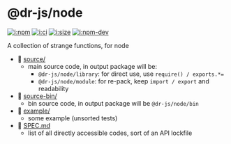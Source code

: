 # @dr-js/node

[![i:npm]][l:npm]
[![i:ci]][l:ci]
[![i:size]][l:size]
[![i:npm-dev]][l:npm]

A collection of strange functions, for node

[i:npm]: https://img.shields.io/npm/v/@dr-js/node.svg?colorB=blue
[i:npm-dev]: https://img.shields.io/npm/v/@dr-js/node/dev.svg
[l:npm]: https://npm.im/@dr-js/node
[i:ci]: https://img.shields.io/travis/dr-js/dr-node/master.svg
[l:ci]: https://travis-ci.org/dr-js/dr-node
[i:size]: https://packagephobia.now.sh/badge?p=@dr-js/node
[l:size]: https://packagephobia.now.sh/result?p=@dr-js/node

[//]: # (NON_PACKAGE_CONTENT)

- 📁 [source/](source/)
  - main source code, in output package will be:
    - `@dr-js/node/library`: for direct use, use `require() / exports.*=`
    - `@dr-js/node/module`: for re-pack, keep `import / export` and readability
- 📁 [source-bin/](source-bin/)
  - bin source code, in output package will be `@dr-js/node/bin`
- 📁 [example/](example/)
  - some example (unsorted tests)
- 📄 [SPEC.md](SPEC.md)
  - list of all directly accessible codes, sort of an API lockfile
